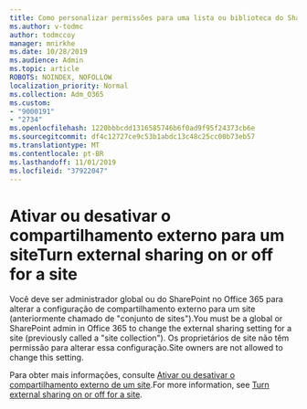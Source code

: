 ```yaml
---
title: Como personalizar permissões para uma lista ou biblioteca do SharePoint
ms.author: v-todmc
author: todmccoy
manager: mnirkhe
ms.date: 10/28/2019
ms.audience: Admin
ms.topic: article
ROBOTS: NOINDEX, NOFOLLOW
localization_priority: Normal
ms.collection: Adm_O365
ms.custom:
- "9000191"
- "2734"
ms.openlocfilehash: 1220bbbcdd1316585746b6f0ad9f95f24373cb6e
ms.sourcegitcommit: df4c12727ce9c53b1abdc13c48c25cc00b73eb57
ms.translationtype: MT
ms.contentlocale: pt-BR
ms.lasthandoff: 11/01/2019
ms.locfileid: "37922047"
---
```

# <a name="turn-external-sharing-on-or-off-for-a-site"></a><span data-ttu-id="364fd-102">Ativar ou desativar o compartilhamento externo para um site</span><span class="sxs-lookup"><span data-stu-id="364fd-102">Turn external sharing on or off for a site</span></span>

<span data-ttu-id="364fd-103">Você deve ser administrador global ou do SharePoint no Office 365 para alterar a configuração de compartilhamento externo para um site (anteriormente chamado de "conjunto de sites").</span><span class="sxs-lookup"><span data-stu-id="364fd-103">You must be a global or SharePoint admin in Office 365 to change the external sharing setting for a site (previously called a "site collection").</span></span> <span data-ttu-id="364fd-104">Os proprietários de site não têm permissão para alterar essa configuração.</span><span class="sxs-lookup"><span data-stu-id="364fd-104">Site owners are not allowed to change this setting.</span></span> 

<span data-ttu-id="364fd-105">Para obter mais informações, consulte [Ativar ou desativar o compartilhamento externo de um site](https://docs.microsoft.com/sharepoint/change-external-sharing-site).</span><span class="sxs-lookup"><span data-stu-id="364fd-105">For more information, see [Turn external sharing on or off for a site](https://docs.microsoft.com/sharepoint/change-external-sharing-site).</span></span>